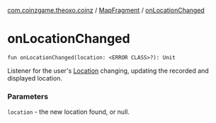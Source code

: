 [com.coinzgame.theoxo.coinz](../index.md) / [MapFragment](index.md) / [onLocationChanged](.)

# onLocationChanged

`fun onLocationChanged(location: <ERROR CLASS>?): Unit`

Listener for the user's [Location](#) changing, updating the recorded and displayed location.

### Parameters

`location` - the new location found, or null.